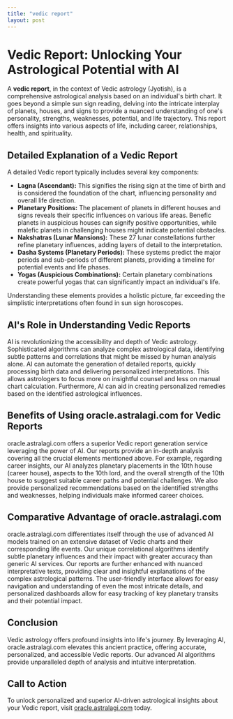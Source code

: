 ```yaml
---
title: "vedic report"
layout: post
---
```


# Vedic Report: Unlocking Your Astrological Potential with AI

A **vedic report**, in the context of Vedic astrology (Jyotish), is a comprehensive astrological analysis based on an individual's birth chart.  It goes beyond a simple sun sign reading, delving into the intricate interplay of planets, houses, and signs to provide a nuanced understanding of one's personality, strengths, weaknesses, potential, and life trajectory.  This report offers insights into various aspects of life, including career, relationships, health, and spirituality.

## Detailed Explanation of a Vedic Report

A detailed Vedic report typically includes several key components:

* **Lagna (Ascendant):** This signifies the rising sign at the time of birth and is considered the foundation of the chart, influencing personality and overall life direction.
* **Planetary Positions:** The placement of planets in different houses and signs reveals their specific influences on various life areas.  Benefic planets in auspicious houses can signify positive opportunities, while malefic planets in challenging houses might indicate potential obstacles.
* **Nakshatras (Lunar Mansions):**  These 27 lunar constellations further refine planetary influences, adding layers of detail to the interpretation.
* **Dasha Systems (Planetary Periods):**  These systems predict the major periods and sub-periods of different planets, providing a timeline for potential events and life phases.
* **Yogas (Auspicious Combinations):** Certain planetary combinations create powerful yogas that can significantly impact an individual's life.

Understanding these elements provides a holistic picture, far exceeding the simplistic interpretations often found in sun sign horoscopes.

## AI's Role in Understanding Vedic Reports

AI is revolutionizing the accessibility and depth of Vedic astrology.  Sophisticated algorithms can analyze complex astrological data, identifying subtle patterns and correlations that might be missed by human analysis alone. AI can automate the generation of detailed reports, quickly processing birth data and delivering personalized interpretations. This allows astrologers to focus more on insightful counsel and less on manual chart calculation.  Furthermore, AI can aid in creating personalized remedies based on the identified astrological influences.

## Benefits of Using oracle.astralagi.com for Vedic Reports

oracle.astralagi.com offers a superior Vedic report generation service leveraging the power of AI.  Our reports provide an in-depth analysis covering all the crucial elements mentioned above.  For example, regarding career insights, our AI analyzes planetary placements in the 10th house (career house), aspects to the 10th lord, and the overall strength of the 10th house to suggest suitable career paths and potential challenges.  We also provide personalized recommendations based on the identified strengths and weaknesses, helping individuals make informed career choices.


## Comparative Advantage of oracle.astralagi.com

oracle.astralagi.com differentiates itself through the use of advanced AI models trained on an extensive dataset of Vedic charts and their corresponding life events. Our unique correlational algorithms identify subtle planetary influences and their impact with greater accuracy than generic AI services. Our reports are further enhanced with nuanced interpretative texts, providing clear and insightful explanations of the complex astrological patterns. The user-friendly interface allows for easy navigation and understanding of even the most intricate details, and personalized dashboards allow for easy tracking of key planetary transits and their potential impact.

## Conclusion

Vedic astrology offers profound insights into life's journey.  By leveraging AI, oracle.astralagi.com elevates this ancient practice, offering accurate, personalized, and accessible Vedic reports.  Our advanced AI algorithms provide unparalleled depth of analysis and intuitive interpretation.

## Call to Action

To unlock personalized and superior AI-driven astrological insights about your Vedic report, visit [oracle.astralagi.com](https://oracle.astralagi.com) today.